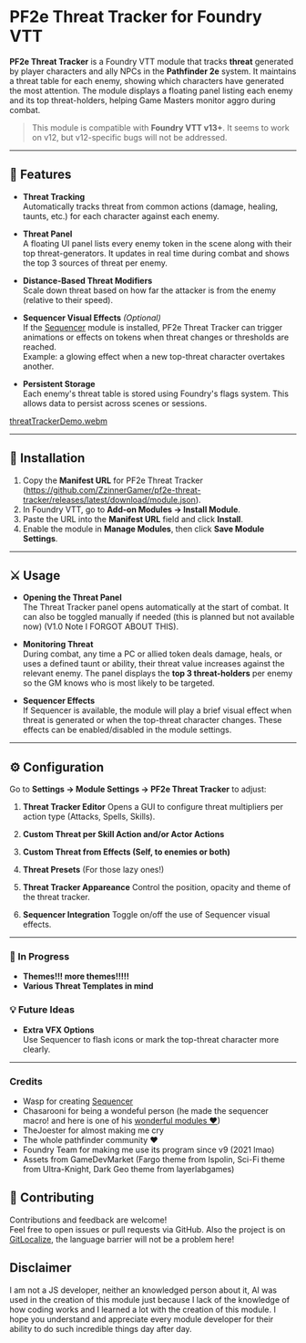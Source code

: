 # PF2e Threat Tracker for Foundry VTT

**PF2e Threat Tracker** is a Foundry VTT module that tracks **threat** generated by player characters and ally NPCs in the **Pathfinder 2e** system. It maintains a threat table for each enemy, showing which characters have generated the most attention. The module displays a floating panel listing each enemy and its top threat-holders, helping Game Masters monitor aggro during combat.

> This module is compatible with **Foundry VTT v13+**. It seems to work on v12, but v12-specific bugs will not be addressed.

---

## 🧩 Features

- **Threat Tracking**  
  Automatically tracks threat from common actions (damage, healing, taunts, etc.) for each character against each enemy.

- **Threat Panel**  
  A floating UI panel lists every enemy token in the scene along with their top threat-generators. It updates in real time during combat and shows the top 3 sources of threat per enemy.

- **Distance-Based Threat Modifiers**  
  Scale down threat based on how far the attacker is from the enemy (relative to their speed).

- **Sequencer Visual Effects** *(Optional)*  
  If the [Sequencer](https://github.com/fantasycalendar/FoundryVTT-Sequencer) module is installed, PF2e Threat Tracker can trigger animations or effects on tokens when threat changes or thresholds are reached.  
  Example: a glowing effect when a new top-threat character overtakes another.

- **Persistent Storage**  
  Each enemy's threat table is stored using Foundry's flags system. This allows data to persist across scenes or sessions.



[threatTrackerDemo.webm](https://github.com/user-attachments/assets/8b0f310a-547e-4fa5-97ac-d394659e4425)




---

## 🚀 Installation

1. Copy the **Manifest URL** for PF2e Threat Tracker (https://github.com/ZzinnerGamer/pf2e-threat-tracker/releases/latest/download/module.json).
2. In Foundry VTT, go to **Add-on Modules → Install Module**.
3. Paste the URL into the **Manifest URL** field and click **Install**.
4. Enable the module in **Manage Modules**, then click **Save Module Settings**.

---

## ⚔️ Usage

- **Opening the Threat Panel**  
  The Threat Tracker panel opens automatically at the start of combat. It can also be toggled manually if needed (this is planned but not available now) (V1.0 Note I FORGOT ABOUT THIS).

- **Monitoring Threat**  
  During combat, any time a PC or allied token deals damage, heals, or uses a defined taunt or ability, their threat value increases against the relevant enemy. The panel displays the **top 3 threat-holders** per enemy so the GM knows who is most likely to be targeted.

- **Sequencer Effects**  
  If Sequencer is available, the module will play a brief visual effect when threat is generated or when the top-threat character changes. These effects can be enabled/disabled in the module settings.

---

## ⚙️ Configuration

Go to **Settings → Module Settings → PF2e Threat Tracker** to adjust:

1. **Threat Tracker Editor**
   Opens a GUI to configure threat multipliers per action type (Attacks, Spells, Skills).

2. **Custom Threat per Skill Action and/or Actor Actions**

3. **Custom Threat from Effects (Self, to enemies or both)**

4. **Threat Presets**
   (For those lazy ones!)

6. **Threat Tracker Appareance**
   Control the position, opacity and theme of the threat tracker.

7. **Sequencer Integration**
   Toggle on/off the use of Sequencer visual effects.

---

### 🔧 In Progress

- **Themes!!! more themes!!!!!**
- **Various Threat Templates in mind**

### 💡 Future Ideas

- **Extra VFX Options**  
  Use Sequencer to flash icons or mark the top-threat character more clearly.

---

### Credits

- Wasp for creating [Sequencer](https://foundryvtt.com/packages/sequencer)
- Chasarooni for being a wondeful person (he made the sequencer macro! and here is one of his [wonderful modules ♥](https://foundryvtt.com/packages/pf2e-rpg-numbers))
- TheJoester for almost making me cry
- The whole pathfinder community ♥
- Foundry Team for making me use its program since v9 (2021 lmao)
- Assets from GameDevMarket (Fargo theme from Ispolin, Sci-Fi theme from Ultra-Knight, Dark Geo theme from layerlabgames)

## 🙌 Contributing

Contributions and feedback are welcome!  
Feel free to open issues or pull requests via GitHub.
Also the project is on [GitLocalize](https://gitlocalize.com/repo/10413), the language barrier will not be a problem here! 

## Disclaimer
I am not a JS developer, neither an knowledged person about it, AI was used in the creation of this module just because I lack of the knowledge of how coding works and I learned a lot with the creation of this module. I hope you understand and appreciate every module developer for their ability to do such incredible things day after day.
